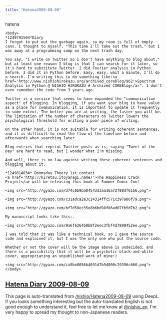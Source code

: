 ```yaml
---
title: "Hatena2009-08-09"
---
```


hatena

```
<body>
*1249791504*Diary
I forgot to put out the garbage again, so my room is full of empty cans. I thought to myself, "This time I'll take out the trash," but I was away at a programming camp on the next trash day.

You say, "I write on Twitter so I don't have anything to blog about," but at least one reason I blog is that I can search for it later, so it's hard to substitute Twitter. I did Fourier analysis in Python before. I did it in Python before. Easy, easy, wait a minute, I'll do a search. I'm writing this to do something like:<a href='http://www.nishiohirokazu.org/archived_coreblog/962'>Spectrum Analysis in Python @ NISHIO HIROKAZU # Archived COREBlog</a>". I don't even remember the code from 3 years ago.

Twitter is a service that seems to have expanded the "communication aspect" of blogging. In blogging, if you want your blog to have value as a place for communication, it is important to update it frequently to some extent. The better you are at writing, the faster you will be. The limitation of the number of characters on Twitter lowers the psychological threshold for writing a poor piece of writing.

On the other hand, it is not suitable for writing coherent sentences, and it is difficult to read the flow of the timeline before and afterwards when searching later.

Blog entries that reprint Twitter posts as is, saying "Tweet of the Day" are hard to read, but I wonder what I'm missing.

And well, there is no law against writing these coherent sentences and blogging about it.

*1249814034* Doomsday Theory 1st contact
<a href='http://kiretsu.itoyanagi.name/'>The Happiness Crack Project</a> will be releasing this book at Summer Comic Con!

<img src="http://gyazo.com/374c0b9ba04543d3aa16a72f88df61b6.png">

<img src="http://gyazo.com/c31adca2a3c24314ffc571c397a86f79.png">

<img src="http://gyazo.com/bf7d50ec35e8b6bd98f86ad07fb5d7b2.png">

My manuscript looks like this:.

<img src="http://gyazo.com/9a6f6264b8b8f2eec3fbf4d7899452ee.png">

I was told that it was like a technical book, so I gave the source code and explained it, but I was the only one who put the source code.

Whether or not the cover will be the image above is undecided, and there is a possibility that it will be a psychotic black-and-white cover, appropriating an unpublished work of mine:)

<img src="http://gyazo.com/ca9be8056b4691d7b94000c29396c660.png">
</body>
```


[Hatena Diary 2009-08-09](https://nishiohirokazu.hatenadiary.org/archive/2009/08/09)
---
This page is auto-translated from [/nishio/Hatena2009-08-09](https://scrapbox.io/nishio/Hatena2009-08-09) using DeepL. If you looks something interesting but the auto-translated English is not good enough to understand it, feel free to let me know at [@nishio_en](https://twitter.com/nishio_en). I'm very happy to spread my thought to non-Japanese readers.